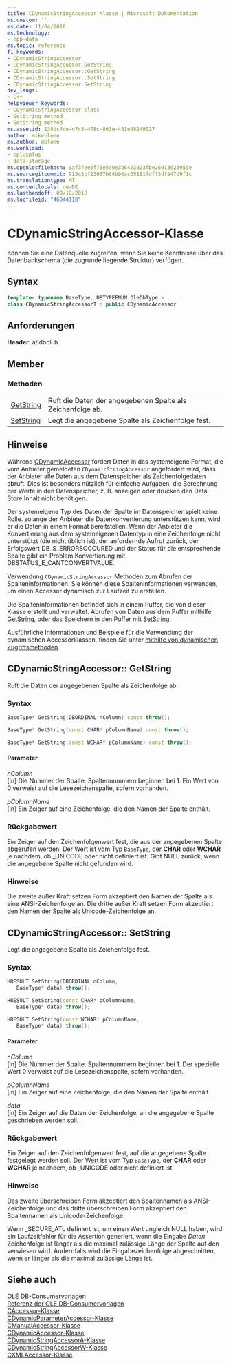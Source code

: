 ```yaml
---
title: CDynamicStringAccessor-Klasse | Microsoft-Dokumentation
ms.custom: ''
ms.date: 11/04/2016
ms.technology:
- cpp-data
ms.topic: reference
f1_keywords:
- CDynamicStringAccessor
- CDynamicStringAccessor.GetString
- CDynamicStringAccessor::GetString
- CDynamicStringAccessor::SetString
- CDynamicStringAccessor.SetString
dev_langs:
- C++
helpviewer_keywords:
- CDynamicStringAccessor class
- GetString method
- SetString method
ms.assetid: 138dc4de-c7c3-478c-863e-431e48249027
author: mikeblome
ms.author: mblome
ms.workload:
- cplusplus
- data-storage
ms.openlocfilehash: 0af37ee6f76e5a9e3b6423023fbe2691392395de
ms.sourcegitcommit: 913c3bf23937b64b90ac05181fdff3df947d9f1c
ms.translationtype: MT
ms.contentlocale: de-DE
ms.lasthandoff: 09/18/2018
ms.locfileid: "46044118"
---
```

# <a name="cdynamicstringaccessor-class"></a>CDynamicStringAccessor-Klasse

Können Sie eine Datenquelle zugreifen, wenn Sie keine Kenntnisse über das Datenbankschema (die zugrunde liegende Struktur) verfügen.  
  
## <a name="syntax"></a>Syntax  
  
```cpp
template< typename BaseType, DBTYPEENUM OleDbType >  
class CDynamicStringAccessorT : public CDynamicAccessor  
```  

## <a name="requirements"></a>Anforderungen  

**Header**: atldbcli.h 

## <a name="members"></a>Member  
  
### <a name="methods"></a>Methoden  
  
|||  
|-|-|  
|[GetString](#getstring)|Ruft die Daten der angegebenen Spalte als Zeichenfolge ab.|  
|[SetString](#setstring)|Legt die angegebene Spalte als Zeichenfolge fest.|  
  
## <a name="remarks"></a>Hinweise  

Während [CDynamicAccessor](../../data/oledb/cdynamicaccessor-class.md) fordert Daten in das systemeigene Format, die vom Anbieter gemeldeten `CDynamicStringAccessor` angefordert wird, dass der Anbieter alle Daten aus dem Datenspeicher als Zeichenfolgedaten abruft. Dies ist besonders nützlich für einfache Aufgaben, die Berechnung der Werte in den Datenspeicher, z. B. anzeigen oder drucken den Data Store Inhalt nicht benötigen.  
  
Der systemeigene Typ des Daten der Spalte im Datenspeicher spielt keine Rolle. solange der Anbieter die Datenkonvertierung unterstützen kann, wird er die Daten in einem Format bereitstellen. Wenn der Anbieter die Konvertierung aus dem systemeigenen Datentyp in eine Zeichenfolge nicht unterstützt (die nicht üblich ist), der anfordernde Aufruf zurück, der Erfolgswert DB_S_ERRORSOCCURED und der Status für die entsprechende Spalte gibt ein Problem Konvertierung mit DBSTATUS_E_CANTCONVERTVALUE.  
  
Verwendung `CDynamicStringAccessor` Methoden zum Abrufen der Spalteninformationen. Sie können diese Spalteninformationen verwenden, um einen Accessor dynamisch zur Laufzeit zu erstellen.  
  
Die Spalteninformationen befindet sich in einem Puffer, die von dieser Klasse erstellt und verwaltet. Abrufen von Daten aus dem Puffer mithilfe [GetString](../../data/oledb/cdynamicstringaccessor-getstring.md), oder das Speichern in den Puffer mit [SetString](../../data/oledb/cdynamicstringaccessor-setstring.md).  
  
Ausführliche Informationen und Beispiele für die Verwendung der dynamischen Accessorklassen, finden Sie unter [mithilfe von dynamischen Zugriffsmethoden](../../data/oledb/using-dynamic-accessors.md).  

## <a name="getstring"></a> CDynamicStringAccessor:: GetString

Ruft die Daten der angegebenen Spalte als Zeichenfolge ab.  
  
### <a name="syntax"></a>Syntax  
  
```cpp
BaseType* GetString(DBORDINAL nColumn) const throw();  

BaseType* GetString(const CHAR* pColumnName) const throw();  

BaseType* GetString(const WCHAR* pColumnName) const throw();  
```  
  
#### <a name="parameters"></a>Parameter  

*nColumn*<br/>
[in] Die Nummer der Spalte. Spaltennummern beginnen bei 1. Ein Wert von 0 verweist auf die Lesezeichenspalte, sofern vorhanden.  
  
*pColumnName*<br/>
[in] Ein Zeiger auf eine Zeichenfolge, die den Namen der Spalte enthält.  
  
### <a name="return-value"></a>Rückgabewert  

Ein Zeiger auf den Zeichenfolgenwert fest, die aus der angegebenen Spalte abgerufen werden. Der Wert ist vom Typ `BaseType`, der **CHAR** oder **WCHAR** je nachdem, ob _UNICODE oder nicht definiert ist. Gibt NULL zurück, wenn die angegebene Spalte nicht gefunden wird.  
  
### <a name="remarks"></a>Hinweise  

Die zweite außer Kraft setzen Form akzeptiert den Namen der Spalte als eine ANSI-Zeichenfolge an. Die dritte außer Kraft setzen Form akzeptiert den Namen der Spalte als Unicode-Zeichenfolge an.  
 
## <a name="setstring"></a> CDynamicStringAccessor:: SetString

Legt die angegebene Spalte als Zeichenfolge fest.  
  
### <a name="syntax"></a>Syntax  
  
```cpp
HRESULT SetString(DBORDINAL nColumn,  
   BaseType* data) throw();  

HRESULT SetString(const CHAR* pColumnName,  
   BaseType* data) throw();  

HRESULT SetString(const WCHAR* pColumnName,  
   BaseType* data) throw();  
```  
  
#### <a name="parameters"></a>Parameter  

*nColumn*<br/>
[in] Die Nummer der Spalte. Spaltennummern beginnen bei 1. Der spezielle Wert 0 verweist auf die Lesezeichenspalte, sofern vorhanden.  
  
*pColumnName*<br/>
[in] Ein Zeiger auf eine Zeichenfolge, die den Namen der Spalte enthält.  
  
*data*<br/>
[in] Ein Zeiger auf die Daten der Zeichenfolge, an die angegebene Spalte geschrieben werden soll.  
  
### <a name="return-value"></a>Rückgabewert  

Ein Zeiger auf den Zeichenfolgenwert fest, auf die angegebene Spalte festgelegt werden soll. Der Wert ist vom Typ `BaseType`, der **CHAR** oder **WCHAR** je nachdem, ob _UNICODE oder nicht definiert ist.  
  
### <a name="remarks"></a>Hinweise  

Das zweite überschreiben Form akzeptiert den Spaltennamen als ANSI-Zeichenfolge und das dritte überschreiben Form akzeptiert den Spaltennamen als Unicode-Zeichenfolge.  
  
Wenn _SECURE_ATL definiert ist, um einen Wert ungleich NULL haben, wird ein Laufzeitfehler für die Assertion generiert, wenn die Eingabe *Daten* Zeichenfolge ist länger als die maximal zulässige Länge der Spalte auf den verwiesen wird. Andernfalls wird die Eingabezeichenfolge abgeschnitten, wenn er länger als die maximal zulässige Länge ist.  
  
## <a name="see-also"></a>Siehe auch  

[OLE DB-Consumervorlagen](../../data/oledb/ole-db-consumer-templates-cpp.md)<br/>
[Referenz der OLE DB-Consumervorlagen](../../data/oledb/ole-db-consumer-templates-reference.md)<br/>
[CAccessor-Klasse](../../data/oledb/caccessor-class.md)<br/>
[CDynamicParameterAccessor-Klasse](../../data/oledb/cdynamicparameteraccessor-class.md)<br/>
[CManualAccessor-Klasse](../../data/oledb/cmanualaccessor-class.md)<br/>
[CDynamicAccessor-Klasse](../../data/oledb/cdynamicaccessor-class.md)<br/>
[CDynamicStringAccessorA-Klasse](../../data/oledb/cdynamicstringaccessora-class.md)<br/>
[CDynamicStringAccessorW-Klasse](../../data/oledb/cdynamicstringaccessorw-class.md)<br/>
[CXMLAccessor-Klasse](../../data/oledb/cxmlaccessor-class.md)